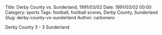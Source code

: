 Title: Derby County vs. Sunderland, 1991/03/02
Date: 1991/03/02 00:00
Category: sports
Tags: football, football scores, Derby County, Sunderland
Slug: derby-county-vs-sunderland
Author: carbonero


Derby County 3 - 3 Sunderland

